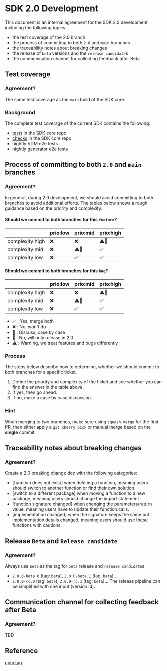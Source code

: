 # SDK 2.0 Development
This document is an internal agreement for the SDK 2.0 development including the following topics:
- the test coverage of the 2.0 branch
- the process of committing to both `2.0` and `main` branches
- the traceability notes about breaking changes
- the release of `beta` versions and the `release candidate`s
- the communication channel for collecting feedback after Beta

## Test coverage
### Agreement?
The same test coverage as the `main` build of the SDK core. 

### Background
The complete test coverage of the current SDK contains the following:
- [tests](https://github.com/SAP/cloud-sdk-js/blob/main/.github/workflows/build.yml#L12) in the SDK core repo
- [checks](https://github.com/SAP/cloud-sdk-js/blob/main/.github/workflows/build.yml#L38) in the SDK core repo
- nightly VDM e2e tests
- nightly generator e2e tests

## Process of committing to both `2.0` and `main` branches
### Agreement?
In general, during 2.0 development, we should avoid committing to both branches to avoid additional efforts.
The tables below shows a rough guidance based on the priority and complexity.

#### Should we commit to both branches for this `feature`?

| |prio:low|prio:mid|prio:high|
|---|---|---|---|
|complexity:high| :x: | :x: | :warning::speech_balloon: |
|complexity:mid| :x: | :warning::speech_balloon: | :white_check_mark: |
|complexity:low| :x: | :white_check_mark: | :white_check_mark: |

#### Should we commit to both branches for this `bug`?

| |prio:low|prio:mid|prio:high|
|---|---|---|---|
|complexity:high| :x: | :x: | :warning::construction: |
|complexity:mid| :x: | :warning::construction: | :white_check_mark: |
|complexity:low| :x: | :white_check_mark: | :white_check_mark: |

- :white_check_mark: : Yes, merge both
- :x: : No, won't do
- :speech_balloon: : Discuss, case by case
- :construction: : No, will only release in 2.0
- :warning: : Warning, we treat features and bugs differently

### Process
The steps below describe how to determine, whether we should commit to both branches for a specific ticket.

1. Define the priority and complexity of the ticket and see whether you can find the answer in the table above.
1. If yes, then go ahead.
1. If no, make a case by case discussion.

### Hint
When merging to two branches, make sure using `squash merge` for the first PR, then either apply a `git cherry pick` or manual merge based on the **single** commit.

## Traceability notes about breaking changes
### Agreement?
Create a 2.0 breaking change doc with the following categories:
- [function does not exist] when deleting a function, meaning users should switch to another function or find their own solution.
- [switch to a different package] when moving a function to a new package, meaning users should change the import statement. 
- [function signature changed] when changing the parameters/return value, meaning users have to update their function calls.
- [implementation changed] when the signature keeps the same but implementation details changed, meaning users should use these functions with cautions.

## Release `Beta` and `Release candidate`
### Agreement?
Always use `beta` as the tag for `beta` release and `release candidate`s.
- `2.0.0-beta.0` (tag: `beta`), `2.0.0-beta.1` (tag: `beta`)...
- `2.0.0-rc.0` (tag: `beta`), `2.0.0-rc.1` (tag: `beta`)...
The release pipeline can be simplified with one input (version id).

## Communication channel for collecting feedback after Beta
### Agreement?
TBD

## Reference
[npm tag](https://docs.npmjs.com/cli/v7/commands/npm-dist-tag#purpose)

